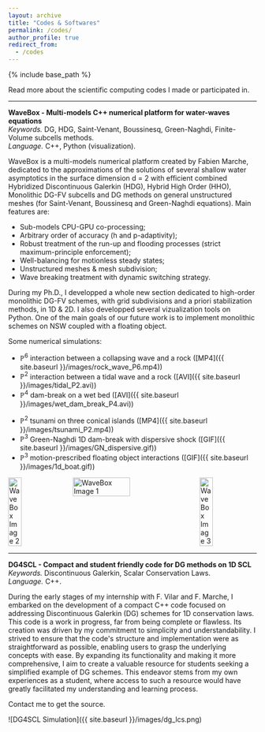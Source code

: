 ```yaml
---
layout: archive
title: "Codes & Softwares"
permalink: /codes/
author_profile: true
redirect_from:
  - /codes
---
```


{% include base_path %}

Read more about the scientific computing codes I made or participated in. 

***

<b> WaveBox - Multi-models C++ numerical platform for water-waves equations </b>  <br>
<i> Keywords. </i> DG, HDG, Saint-Venant, Boussinesq, Green-Naghdi, Finite-Volume subcells methods. <br>
<i> Language. </i> C++, Python (visualization).

WaveBox is a multi-models numerical platform created by Fabien Marche, dedicated to the approximations of the solutions of several shallow water asymptotics in the surface dimension d = 2 with efficient combined Hybridized Discontinuous Galerkin (HDG), Hybrid High Order (HHO), Monolithic DG-FV subcells and DG methods on general unstructured meshes (for Saint-Venant, Boussinesq and Green-Naghdi equations). Main features are: 
- Sub-models CPU-GPU co-processing;
- Arbitrary order of accuracy (h and p-adaptivity);
- Robust treatment of the run-up and flooding processes (strict maximum-principle enforcement);
- Well-balancing for motionless steady states;
- Unstructured meshes & mesh subdivision;
- Wave breaking treatment with dynamic switching strategy.

During my Ph.D., I developped a whole new section dedicated to high-order monolithic DG-FV schemes, with grid subdivisions and a priori stabilization methods, in 1D & 2D. I also developped several vizualization tools on Python. One of the main goals of our future work is to implement monolithic schemes on NSW coupled with a floating object.

Some numerical simulations: 
- $\mathbb{P}^6$ interaction between a collapsing wave and a rock ([MP4]({{ site.baseurl }}/images/rock_wave_P6.mp4))
- $\mathbb{P}^2$ interaction between a tidal wave and a rock ([AVI]({{ site.baseurl }}/images/tidal_P2.avi))
- $\mathbb{P}^4$ dam-break on a wet bed ([AVI]({{ site.baseurl }}/images/wet_dam_break_P4.avi))
<!-- - $\mathbb{P}^2$ Carrier-Greenspan periodic solution ([AVI]({{ site.baseurl }}/images/cg_periodic_P2.avi)) -->
- $\mathbb{P}^2$ tsunami on three conical islands ([MP4]({{ site.baseurl }}/images/tsunami_P2.mp4))
- $\mathbb{P}^3$ Green-Naghdi 1D dam-break with dispersive shock ([GIF]({{ site.baseurl }}/images/GN_dispersive.gif))
- $\mathbb{P}^3$ motion-prescribed floating object interactions ([GIF]({{ site.baseurl }}/images/1d_boat.gif))

<div style="display: flex; justify-content: space-between; gap: 7px;">
      <img src="{{ site.baseurl }}/images/1d_boat.gif" alt="WaveBox Image 2" style="width: 23%; height: auto;">
      <img src="{{ site.baseurl }}/images/tsunami2d.png" alt="WaveBox Image 1" style="width: 48%; height: auto;">
      <img src="{{ site.baseurl }}/images/GN_dispersive.gif" alt="WaveBox Image 3" style="width: 23%; height: auto;">
</div>

***

<b> DG4SCL - Compact and student friendly code for DG methods on 1D SCL </b>  <br>
<i> Keywords. </i> Discontinuous Galerkin, Scalar Conservation Laws. <br>
<i> Language. </i> C++. 

During the early stages of my internship with F. Vilar and F. Marche, I embarked on the development of a compact C++ code focused on addressing Discontinuous Galerkin (DG) schemes for 1D conservation laws. 
This code is a work in progress, far from being complete or flawless. Its creation was driven by my commitment to simplicity and understandability. I strived to ensure that the code's structure and implementation were as straightforward as possible, enabling users to grasp the underlying concepts with ease.
By expanding its functionality and making it more comprehensive, I aim to create a valuable resource for students seeking a simplified example of DG schemes. This endeavor stems from my own experiences as a student, where access to such a resource would have greatly facilitated my understanding and learning process.

Contact me to get the source.

![DG4SCL Simulation]({{ site.baseurl }}/images/dg_lcs.png)
